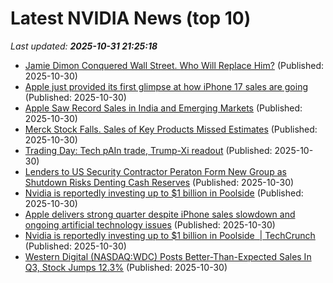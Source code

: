 # Latest NVIDIA News (top 10)
_Last updated: **2025-10-31 21:25:18**_

- [Jamie Dimon Conquered Wall Street. Who Will Replace Him?](https://biztoc.com/x/6e2d4b7b303b04bb) (Published: 2025-10-30)
- [Apple just provided its first glimpse at how iPhone 17 sales are going](https://biztoc.com/x/158a172621caf9b2) (Published: 2025-10-30)
- [Apple Saw Record Sales in India and Emerging Markets](https://biztoc.com/x/205d9ded9f743741) (Published: 2025-10-30)
- [Merck Stock Falls. Sales of Key Products Missed Estimates](https://biztoc.com/x/46016eec75f1b1c0) (Published: 2025-10-30)
- [Trading Day: Tech pAIn trade, Trump-Xi readout](https://biztoc.com/x/27f0156aeb80ceda) (Published: 2025-10-30)
- [Lenders to US Security Contractor Peraton Form New Group as Shutdown Risks Denting Cash Reserves](https://biztoc.com/x/02f7efff8f936197) (Published: 2025-10-30)
- [Nvidia is reportedly investing up to $1 billion in Poolside](https://biztoc.com/x/9fa0035b214fbee5) (Published: 2025-10-30)
- [Apple delivers strong quarter despite iPhone sales slowdown and ongoing artificial technology issues](https://financialpost.com/pmn/apple-delivers-strong-quarter-despite-iphone-sales-slowdown-and-ongoing-artificial-technology-issues) (Published: 2025-10-30)
- [Nvidia is reportedly investing up to $1 billion in Poolside  | TechCrunch](https://techcrunch.com/2025/10/30/nvidia-is-reportedly-investing-up-to-1-billion-in-poolside/) (Published: 2025-10-30)
- [Western Digital (NASDAQ:WDC) Posts Better-Than-Expected Sales In Q3, Stock Jumps 12.3%](https://finance.yahoo.com/news/western-digital-nasdaq-wdc-posts-211305892.html) (Published: 2025-10-30)
